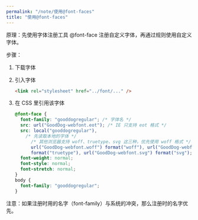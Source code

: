 ```yaml
---
permalink: "/note/使用@font-faces"
title: "使用@font-faces"
---
```


原理：先使用字体注册工具 @font-face 注册自定义字体，再通过规则使用自定义字体。

步骤：

1. 下载字体
1. 引入字体

    ```html
    <link rel="stylesheet" href="../font/..." />
    ```
1. 在 CSS 里引用该字体

    ```css
    @font-face {
      font-family: "gooddogregular"; /* 字体名 */
      src: url("GoodDog-webfont.eot"); /* IE 只支持 eot 格式 */
      src: local("gooddogregular"),
        /* 先读取本地的字体 */
          /* 其他浏览器支持 woff、truetype、svg 这三种，优先使用 woff 格式 */
          url("GoodDog-webfont.woff") format("woff"), url("GoodDog-webfont.ttf")
          format("truetype"), url("GoodDog-webfont.svg") format("svg");
      font-weight: normal;
      font-style: normal;
      font-stretch: normal;
    }
    body {
      font-family: "gooddogregular";
    }
    ```

注意：如果注册时用的名字（font-family）与系统的冲突，那么注册时的名字优先。
